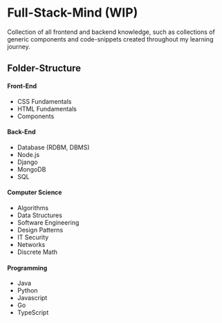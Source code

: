# Full-Stack-Mind (WIP)
Collection of all frontend and backend knowledge, such as collections of generic components and code-snippets created throughout my learning journey.

## Folder-Structure
#### Front-End
- CSS Fundamentals
- HTML Fundamentals
- Components
#### Back-End
- Database (RDBM, DBMS)
- Node.js
- Django
- MongoDB
- SQL
#### Computer Science
- Algorithms
- Data Structures
- Software Engineering
- Design Patterns
- IT Security
- Networks
- Discrete Math
#### Programming
- Java
- Python
- Javascript
- Go
- TypeScript
